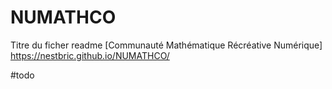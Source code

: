 # NUMATHCO

Titre du ficher readme [Communauté Mathématique Récréative Numérique]
https://nestbric.github.io/NUMATHCO/

#todo
